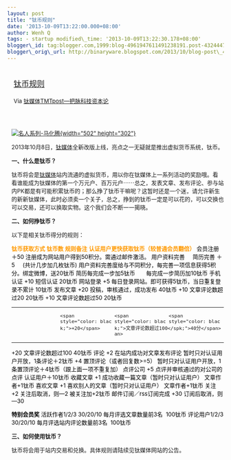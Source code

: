 ```yaml
--- 
layout: post 
title: "钛币规则" 
date: '2013-10-09T13:22:00.000+08:00'
author: Wenh Q
tags: - startup modified\_time: '2013-10-09T13:22:30.178+08:00' 
blogger\_id: tag:blogger.com,1999:blog-4961947611491238191.post-4324447672737355947
blogger\_orig\_url: http://binaryware.blogspot.com/2013/10/blog-post\_4307.html
---
```

<div style="margin: 10px; padding: 5px;">

<div style="font-size: 18px;">

[钛币规则](http://www.tmtpost.com/69679.html)

</div>

<div style="font-size: 13px;">

Via [钛媒体TMTpost—把脉科技资本论](http://www.tmtpost.com/)

</div>

</div>

<div style="font-size: 13px; padding: 15px 0 10px 10px;">



[![](http://www.tmtpost.com/wp-content/uploads/2013/10/138124665149.jpg "名人系列-马化腾"){width="502"
height="302"}](http://www.tmtpost.com/wp-content/uploads/2013/10/138124665149.jpg)

2013年10月8日，[钛媒体](http://www.tmtpost.com/ "钛媒体")全新改版上线，亮点之一无疑就是推出虚拟货币系统，钛币。

**一、什么是钛币？**

钛币将会是[钛媒体](http://www.tmtpost.com/tag/tmtpost "查看 钛媒体 中的全部文章")站内流通的虚拟货币，用以你在钛媒体上一系列活动的奖励哦。看看谁能成为钛媒体的第一个万元户、百万元户⋯⋯总之，发表文章、发布评论、参与站内PK都是有可能积累钛币的；那么挣了钛币干嘛呢？这暂时还是一个迷，请允许新生的新新钛媒体，此时必须卖一个关子，总之，挣到的钛币一定是可以花的，可以交换也可以交易，还可以换取实物。这个我们会不断一一揭晓。



**二、如何挣钛币？**

以下是相关钛币得分的规则：

<div>

**<span style="color: #ff9900;">钛币获取方式</span>**
**<span style="color: #ff9900;">钛币数</span>**
**<span style="color: #ff9900;">规则备注</span>**
**<span
style="color: #ff9900;">认证用户更快获取钛币（较普通会员翻倍）</span>**
<span style="color: black;">会员注册</span>
<span style="color: black;">＋50</span>
<span
style="color: black;">注册成为网站用户得到50积分。需通过邮件激活。</span>
<span style="color: black;">用户资料完善</span><span
style="color: black;"> </span><span style="color: black;"> </span><span
style="color: black;"> </span><span style="color: black;"> </span><span
style="color: black;"> </span><span
style="color: black;">简历完善</span>
<span style="color: black;">＋5</span><span
style="color: black;"> </span><span style="color: black;"> </span><span
style="color: black;"> </span><span style="color: black;"> </span><span
style="color: black;"> </span><span
style="color: black;">(共计几步加几枚钛币)</span>
<span
style="color: black;">用户资料完善度给与不同积分，每完善一项信息获得5积分。</span><span
style="color: black;">绑定微博，送20钛币</span><span
style="color: black;"> </span><span
style="color: black;">简历每完成一步加5钛币</span>
<span style="color: black;"> </span><span
style="color: black;"> </span><span style="color: black;"> </span><span
style="color: black;"> </span><span style="color: black;"> </span><span
style="color: black;"> </span><span
style="color: black;">每完成一步简历加10钛币</span>
<span style="color: black;">手机认证</span>
<span style="color: black;">+10</span>
<span style="color: black;">短信认证</span>
<span style="color: black;">20钛币</span>
<span style="color: black;">网站登录</span>
<span style="color: black;">+5</span>
<span
style="color: black;">每日登录网站。即可获得5钛币，当日重复登录不累计</span>
<span style="color: black;">10钛币</span>
<span style="color: black;">发布文章</span>
<span style="color: black;">+20</span>
<span style="color: black;">投稿，审核通过，成功发布</span>
<span style="color: black;">40钛币</span>
<span style="color: black;">+10</span>
<span style="color: black;">文章评论数超过20</span>
<span style="color: black;">20钛币</span>
<span style="color: black;">+10</span>
<span style="color: black;">文章评论数超过50</span>
<span style="color: black;">20钛币</span>
  ------------------ ------------------ ------------------ ------------------
                     <span              <span              <span
                     style="color: blac style="color: blac style="color: blac
                     k;">+20</span>     k;">文章评论数超过100</spk;">40分</span>
                                        an>                
  ------------------ ------------------ ------------------ ------------------

<span style="color: black;">+20</span>
<span style="color: black;">文章评论数超过100</span>
<span style="color: black;">40钛币</span>
<span style="color: black;">评论</span>
<span style="color: black;">+2</span>
<span style="color: black;">在站内成功对文章发布评论</span>
<span style="color: black;">暂时只对认证用户开放，1条评论＋2钛币</span>
<span style="color: black;">+4</span>
<span style="color: black;">置顶评论（或者回复数&gt;=5）</span>
<span
style="color: black;">暂时只对认证用户开放，1条置顶评论＋4钛币（跟上面一项不重复加）</span>
<span style="color: black;">点评公司</span>
<span style="color: black;">+5</span>
<span style="color: black;">点评并审核通过的对公司的点评</span>
<span style="color: black;">认证用户＋10钛币</span>
<span style="color: black;">收藏文章</span>
<span style="color: black;">+1</span>
<span style="color: black;">成功收藏一篇文章（暂时只对认证用户）</span>
<span style="color: black;">文章作者+1钛币</span>
<span style="color: black;">喜欢文章</span>
<span style="color: black;">+1</span>
<span style="color: black;">喜欢别人的文章（暂时只对认证用户）</span>
<span style="color: black;">文章作者+1钛币</span>
<span style="color: black;">关注</span>
<span style="color: black;">+2</span>
<span style="color: black;">关注后取消，则—2</span>
<span style="color: black;">被关注加+2钛币</span>
<span style="color: black;">邮件订阅／rss订阅完成</span>
<span style="color: black;">+30</span>
<span style="color: black;">订阅后取消，则—30</span>
 



<span style="color: black;">**特别会员奖**</span>
<span style="color: black;">活跃作者1/2/3</span>
<span style="color: black;">30/20/10</span>
<span style="color: black;">每月评选文章数量前3名</span>
<span style="color: black;"> 100钛币</span>
<span style="color: black;">评论用户1/2/3</span>
<span style="color: black;">30/20/10</span>
<span style="color: black;">每月评选站内评论数量前3名</span>
<span style="color: black;"> 100钛币</span>

</div>



**三、如何使用钛币？**

钛币将会用于站内交易和兑换。具体规则请陆续见钛媒体网站的公告。

</div>
